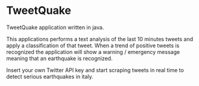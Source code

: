 # TweetQuake

TweetQuake application written in java.

This applications performs a text analysis of the last 10 minutes tweets and apply a classification of that tweet.
When a trend of positive tweets is recognized the application will show a warning / emergency message meaning that an earthquake is recognized.

Insert your own Twitter API key and start scraping tweets in real time to detect serious earthquakes in italy.


